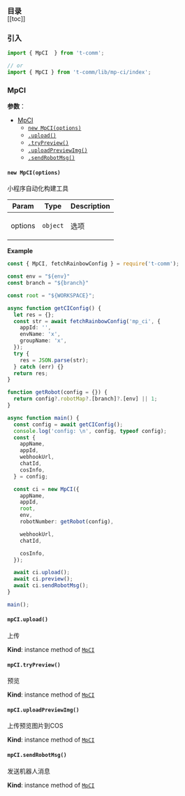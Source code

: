 <h3 style="margin-bottom: -1rem;">目录</h3>

[[toc]]

<h3>引入</h3>

```ts
import { MpCI  } from 't-comm';

// or
import { MpCI } from 't-comm/lib/mp-ci/index';
```


### MpCI 


**参数**：




* [MpCI](#MpCI)
    * [`new MpCI(options)`](#new_MpCI_new)
    * [`.upload()`](#MpCI+upload)
    * [`.tryPreview()`](#MpCI+tryPreview)
    * [`.uploadPreviewImg()`](#MpCI+uploadPreviewImg)
    * [`.sendRobotMsg()`](#MpCI+sendRobotMsg)

<a name="new_MpCI_new"></a>

#### `new MpCI(options)`
<p>小程序自动化构建工具</p>


| Param | Type | Description |
| --- | --- | --- |
| options | <code>object</code> | <p>选项</p> |

**Example**  
```typescript
const { MpCI, fetchRainbowConfig } = require('t-comm');

const env = "${env}"
const branch = "${branch}"

const root = "${WORKSPACE}";

async function getCIConfig() {
  let res = {};
  const str = await fetchRainbowConfig('mp_ci', {
    appId: '',
    envName: 'x',
    groupName: 'x',
  });
  try {
    res = JSON.parse(str);
  } catch (err) {}
  return res;
}

function getRobot(config = {}) {
  return config?.robotMap?.[branch]?.[env] || 1;
}

async function main() {
  const config = await getCIConfig();
  console.log('config: \n', config, typeof config);
  const {
    appName,
    appId,
    webhookUrl,
    chatId,
    cosInfo,
  } = config;

  const ci = new MpCI({
    appName,
    appId,
    root,
    env,
    robotNumber: getRobot(config),

    webhookUrl,
    chatId,

    cosInfo,
  });

  await ci.upload();
  await ci.preview();
  await ci.sendRobotMsg();
}

main();
```
<a name="MpCI+upload"></a>

#### `mpCI.upload()`
<p>上传</p>

**Kind**: instance method of [<code>MpCI</code>](#MpCI)  
<a name="MpCI+tryPreview"></a>

#### `mpCI.tryPreview()`
<p>预览</p>

**Kind**: instance method of [<code>MpCI</code>](#MpCI)  
<a name="MpCI+uploadPreviewImg"></a>

#### `mpCI.uploadPreviewImg()`
<p>上传预览图片到COS</p>

**Kind**: instance method of [<code>MpCI</code>](#MpCI)  
<a name="MpCI+sendRobotMsg"></a>

#### `mpCI.sendRobotMsg()`
<p>发送机器人消息</p>

**Kind**: instance method of [<code>MpCI</code>](#MpCI)  
